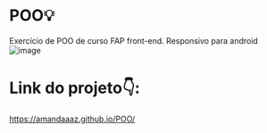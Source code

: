 # POO💡
Exercício de POO de curso FAP front-end. Responsivo para android
![image](https://github.com/Amandaaaz/POO/assets/95643803/d4441164-f3d9-4bde-b25f-9113505a1052)



# Link do projeto👇:
https://amandaaaz.github.io/POO/
